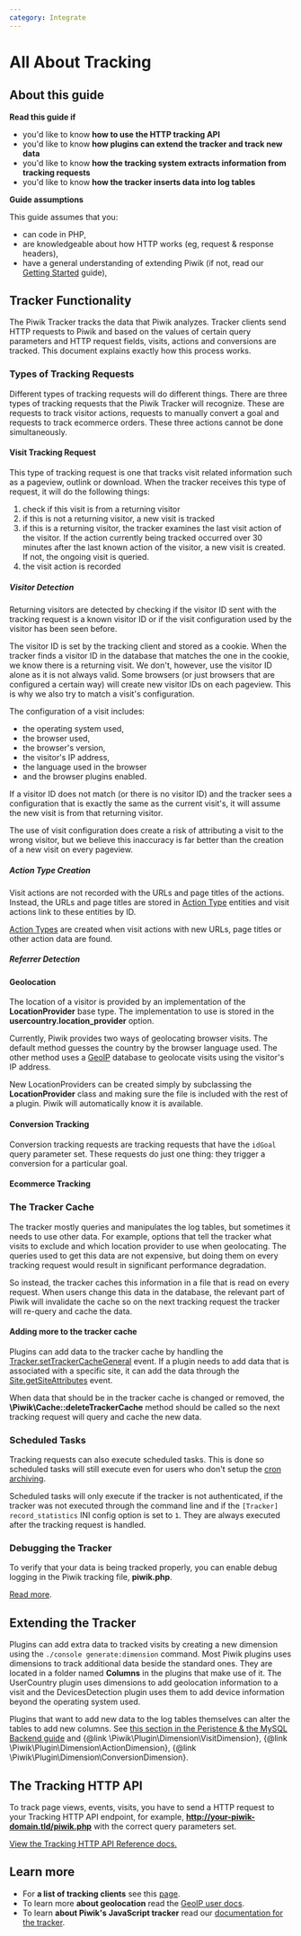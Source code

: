 ```yaml
---
category: Integrate
---
```

# All About Tracking

<!-- Meta (to be deleted)
Purpose:
- describe how server-side tracking works (include notes such as scheduled task running, etc.). this guide is mostly about the implementation and about using/extending the Tracker's PHP code, not about how to send tracking requests.
- how clients should work,
- how plugins can hook into tracking process,
- tracker cache,
- tracker API (query parameters & how they are processed),
- how data is inserted into each table (log_action, conversion, etc.),
- referrer detection (and other stuff, ie how conversions are detected),
- how plugins can track their own data
- about bulk tracking requests

Audience: developers interested in the tracking API, devs interested in tracking new data, devs interested in understanding how the tracker works

Expected Result: developers who know how the tracker works, know where the tracking API reference is and devs who know how to track new data

Notes: 

What's missing? (stuff in my list that was not in when I wrote the 1st draft)
- probably a lot. not an expert in the tracker and the code can be hard to follow. may need to reorganize structure when new information added.
- wrote while tired, probably bad writing.
- JavaScript tracking client info is missing. don't really want to put it here.
-->

## About this guide

**Read this guide if**

* you'd like to know **how to use the HTTP tracking API**
* you'd like to know **how plugins can extend the tracker and track new data**
* you'd like to know **how the tracking system extracts information from tracking requests**
* you'd like to know **how the tracker inserts data into log tables**

**Guide assumptions**

This guide assumes that you:

* can code in PHP,
* are knowledgeable about how HTTP works (eg, request & response headers),
* have a general understanding of extending Piwik (if not, read our [Getting Started](/guides/getting-started-part-1) guide),

## Tracker Functionality

The Piwik Tracker tracks the data that Piwik analyzes. Tracker clients send HTTP requests to Piwik and based on the values of certain query parameters and HTTP request fields, visits, actions and conversions are tracked. This document explains exactly how this process works.

### Types of Tracking Requests

Different types of tracking requests will do different things. There are three types of tracking requests that the Piwik Tracker will recognize. These are requests to track visitor actions, requests to manually convert a goal and requests to track ecommerce orders. These three actions cannot be done simultaneously.

#### Visit Tracking Request

This type of tracking request is one that tracks visit related information such as a pageview, outlink or download. When the tracker receives this type of request, it will do the following things:

1. check if this visit is from a returning visitor
2. if this is not a returning visitor, a new visit is tracked
3. if this is a returning visitor, the tracker examines the last visit action of the visitor. If the action currently being tracked occurred over 30 minutes after the last known action of the visitor, a new visit is created. If not, the ongoing visit is queried.
4. the visit action is recorded

##### Visitor Detection

Returning visitors are detected by checking if the visitor ID sent with the tracking request is a known visitor ID or if the visit configuration used by the visitor has been seen before.

The visitor ID is set by the tracking client and stored as a cookie. When the tracker finds a visitor ID in the database that matches the one in the cookie, we know there is a returning visit. We don't, however, use the visitor ID alone as it is not always valid. Some browsers (or just browsers that are configured a certain way) will create new visitor IDs on each pageview. This is why we also try to match a visit's configuration.

The configuration of a visit includes:

* the operating system used,
* the browser used,
* the browser's version,
* the visitor's IP address,
* the language used in the browser
* and the browser plugins enabled.

If a visitor ID does not match (or there is no visitor ID) and the tracker sees a configuration that is exactly the same as the current visit's, it will assume the new visit is from that returning visitor.

The use of visit configuration does create a risk of attributing a visit to the wrong visitor, but we believe this inaccuracy is far better than the creation of a new visit on every pageview.

##### Action Type Creation

Visit actions are not recorded with the URLs and page titles of the actions. Instead, the URLs and page titles are stored in [Action Type](/guides/persistence-and-the-mysql-backend#action-types) entities and visit actions link to these entities by ID.

[Action Types](/guides/persistence-and-the-mysql-backend#action-types) are created when visit actions with new URLs, page titles or other action data are found.

##### Referrer Detection

<!-- TODO -->

#### Geolocation

The location of a visitor is provided by an implementation of the **LocationProvider** base type. The implementation to use is stored in the **usercountry.location_provider** option.

Currently, Piwik provides two ways of geolocating browser visits. The default method guesses the country by the browser language used. The other method uses a [GeoIP](http://www.maxmind.com) database to geolocate visits using the visitor's IP address.

New LocationProviders can be created simply by subclassing the **LocationProvider** class and making sure the file is included with the rest of a plugin. Piwik will automatically know it is available.

#### Conversion Tracking

Conversion tracking requests are tracking requests that have the `idGoal` query parameter set. These requests do just one thing: they trigger a conversion for a particular goal.

<!-- TODO: should describe how conversions are tracked. should assume audience is not aware of how tracking clients should be used (ie, importance of order might be necessary to talk about). Describe all parts of implementation that can affect the process of tracking conversions. -->

#### Ecommerce Tracking

<!-- TODO: should describe how ecommerce conversions + info are tracked. Should describe same info as Conversion Tracking + the difference between ecommerce tracking & conversion tracking. should be more info than 'ecommerce is a special goal'. -->

### The Tracker Cache

The tracker mostly queries and manipulates the log tables, but sometimes it needs to use other data. For example, options that tell the tracker what visits to exclude and which location provider to use when geolocating. The queries used to get this data are not expensive, but doing them on every tracking request would result in significant performance degradation.

So instead, the tracker caches this information in a file that is read on every request. When users change this data in the database, the relevant part of Piwik will invalidate the cache so on the next tracking request the tracker will re-query and cache the data.

#### Adding more to the tracker cache

Plugins can add data to the tracker cache by handling the [Tracker.setTrackerCacheGeneral](/api-reference/events#trackersettrackercachegeneral) event. If a plugin needs to add data that is associated with a specific site, it can add the data through the [Site.getSiteAttributes](/api-reference/events#trackercachegetsiteattributes) event.

When data that should be in the tracker cache is changed or removed, the **\Piwik\Cache::deleteTrackerCache** method should be called so the next tracking request will query and cache the new data.

### Scheduled Tasks

Tracking requests can also execute scheduled tasks. This is done so scheduled tasks will still execute even for users who don't setup the [cron archiving](http://piwik.org/docs/setup-auto-archiving/).

Scheduled tasks will only execute if the tracker is not authenticated, if the tracker was not executed through the command line and if the `[Tracker] record_statistics` INI config option is set to `1`. They are always executed after the tracking request is handled.

<!-- TODO: authenticated to any user or just super user? -->

### Debugging the Tracker

To verify that your data is being tracked properly, you can enable debug logging in the Piwik tracking file, **piwik.php**.

[Read more](http://developer.piwik.org/api-reference/tracking-api#debugging-the-tracker).

## Extending the Tracker

Plugins can add extra data to tracked visits by creating a new dimension using the `./console generate:dimension` command. Most Piwik plugins uses dimensions to track additional data beside the standard ones. They are located in a folder named **Columns** in the plugins that make use of it. The UserCountry plugin uses dimensions to add geolocation information to a visit and the DevicesDetection plugin uses them to add device information beyond the operating system used.

Plugins that want to add new data to the log tables themselves can alter the tables to add new columns. See [this section in the Peristence & the MySQL Backend guide](/guides/persistence-and-the-mysql-backend#augmenting-existing-tables) and {@link \Piwik\Plugin\Dimension\VisitDimension}, {@link \Piwik\Plugin\Dimension\ActionDimension}, {@link \Piwik\Plugin\Dimension\ConversionDimension}.

## The Tracking HTTP API

To track page views, events, visits, you have to send a HTTP request to your Tracking HTTP API endpoint, for example, **http://your-piwik-domain.tld/piwik.php** with the correct query parameters set.

[View the Tracking HTTP API Reference docs.](/api-reference/tracking-api)

## Learn more

* For **a list of tracking clients** see this [page](http://piwik.org/docs/tracking-api/).
* To learn more **about geolocation** read the [GeoIP user docs](http://piwik.org/docs/geo-locate/).
* To learn **about Piwik's JavaScript tracker** read our [documentation for the tracker](http://piwik.org/docs/javascript-tracking/).